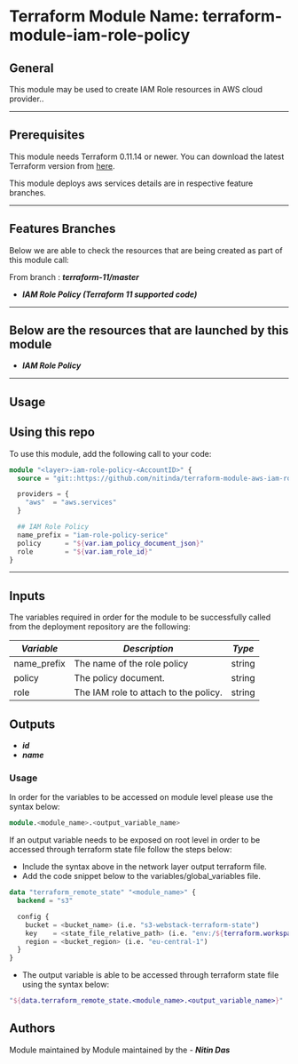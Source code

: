 # Terraform Module Name: terraform-module-iam-role-policy


## General

This module may be used to create IAM Role resources in AWS cloud provider..

---


## Prerequisites

This module needs Terraform 0.11.14 or newer.
You can download the latest Terraform version from [here](https://www.terraform.io/downloads.html).

This module deploys aws services details are in respective feature branches.

---

## Features Branches

Below we are able to check the resources that are being created as part of this module call:

From branch : **_terraform-11/master_**

* **_IAM Role Policy (Terraform 11 supported code)_**



---

## Below are the resources that are launched by this module

* **_IAM Role Policy_**


---

## Usage

## Using this repo

To use this module, add the following call to your code:

```tf
module "<layer>-iam-role-policy-<AccountID>" {
  source = "git::https://github.com/nitinda/terraform-module-aws-iam-role-policy.git?ref=terraform-11/master"

  providers = {
    "aws"  = "aws.services"
  }

  ## IAM Role Policy
  name_prefix = "iam-role-policy-serice"
  policy      = "${var.iam_policy_document_json}"
  role        = "${var.iam_role_id}"
}
```
---

## Inputs

The variables required in order for the module to be successfully called from the deployment repository are the following:


|         **_Variable_**          |          **_Description_**            |    **_Type_**    |
|---------------------------------|---------------------------------------|------------------|
| name_prefix                     | The name of the role policy           | string           |
| policy                          | The policy document.                  | string           |
| role                            | The IAM role to attach to the policy. | string           |




## Outputs

* **_id_**
* **_name_**



### Usage
In order for the variables to be accessed on module level please use the syntax below:

```tf
module.<module_name>.<output_variable_name>
```

If an output variable needs to be exposed on root level in order to be accessed through terraform state file follow the steps below:

- Include the syntax above in the network layer output terraform file.
- Add the code snippet below to the variables/global_variables file.

```tf
data "terraform_remote_state" "<module_name>" {
  backend = "s3"

  config {
    bucket = <bucket_name> (i.e. "s3-webstack-terraform-state")
    key    = <state_file_relative_path> (i.e. "env:/${terraform.workspace}/4_Networking/terraform.tfstate")
    region = <bucket_region> (i.e. "eu-central-1")
  }
}
```

- The output variable is able to be accessed through terraform state file using the syntax below:

```tf
"${data.terraform_remote_state.<module_name>.<output_variable_name>}"
```

## Authors
Module maintained by Module maintained by the - **_Nitin Das_**
